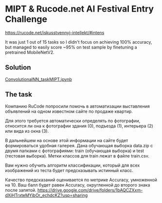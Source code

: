 # MIPT & Rucode.net AI Festival Entry Challenge

https://rucode.net/iskusstvennyj-intellekt/#intens

It was just 1 out of 15 tasks so I didn't focus on achieving 100% accuracy, but managed to easily score ~95% on test sample by finetuning a pretrained MobileNetV2.

## Solution

[ConvolutionalNN_taskMIPT.ipynb](ConvolutionalNN_taskMIPT.ipynb)

## The task

Компанию RuCode попросили помочь в автоматизации выставления объявлений на одном известном сайте по продаже квартир.

Для этого требуется автоматически определять по фотографии, относится ли она к фотографии здания (0), подъезда (1), интерьера (2) или вида из окна (3).

В дальнейшем на основе этой информации на сайте будет формироваться удобная галерея.
Дана обучающая выборка data.zip с двумя папками с фотографиями: train (обучающая выборка) и test (тестовая выборка). Метки классов для train лежат в файле train.csv.

Вам нужно обучить алгоритм классификации, который для всех изображений из теста будет предсказывать истинный класс.

Качество предсказаний оценивается по метрике Accuracy, умноженной на 10.
Ваш балл будет равен Accuracy, округленной до второго знака после запятой.
https://drive.google.com/drive/folders/1bAQCZXxm-dXiHTrxteMYibOr_echdcKZ?usp=sharing
